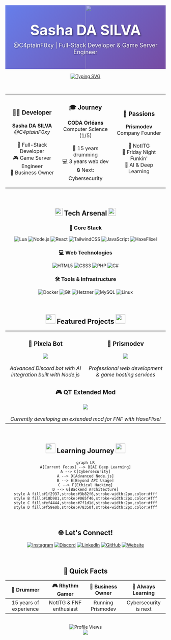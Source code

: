 <!-- Header with GIF Background -->
<div align="center">
  <div style="position: relative; width: 100%; height: 200px; overflow: hidden; background: linear-gradient(135deg, #667eea 0%, #764ba2 100%);">
    <img src="https://i.imgur.com/FuX0za3.gif" style="position: absolute; width: 100%; height: 100%; object-fit: cover; opacity: 0.4;" />
    <div style="position: relative; z-index: 1; padding-top: 50px;">
      <h1 style="color: white; font-size: 45px; margin: 0; text-shadow: 2px 2px 4px rgba(0,0,0,0.5);">Sasha DA SILVA</h1>
      <p style="color: white; font-size: 18px; margin-top: 10px; text-shadow: 1px 1px 3px rgba(0,0,0,0.5);">@C4ptainF0xy | Full-Stack Developer & Game Server Engineer</p>
    </div>
  </div>
</div>

<!-- Typing Animation -->
<div align="center">
  
  [![Typing SVG](https://readme-typing-svg.demolab.com?font=JetBrains+Mono&weight=600&size=22&pause=1000&color=58A6FF&center=true&vCenter=true&random=false&width=600&lines=%22Nothing+personal+kid%22;Business+Owner+%26+Student;Drummer+%26+Rhythm+Gamer;Building+the+digital+future+%F0%9F%9A%80)](https://git.io/typing-svg)
  
</div>

<!-- About Me Section -->
<div align="center">
  <br>
  
  <table>
    <tr>
      <td align="center" width="33%">
        <h3>👨‍💻 Developer</h3>
        <p><strong>Sasha DA SILVA</strong><br>
        <i>@C4ptainF0xy</i><br><br>
        🚀 Full-Stack Developer<br>
        🎮 Game Server Engineer<br>
        💼 Business Owner</p>
      </td>
      <td align="center" width="33%">
        <h3>🎓 Journey</h3>
        <p><strong>CODA Orléans</strong><br>
        Computer Science (1/5)<br><br>
        🥁 15 years drumming<br>
        💻 3 years web dev<br>
        🔒 Next: Cybersecurity</p>
      </td>
      <td align="center" width="33%">
        <h3>💖 Passions</h3>
        <p><strong>Prismodev</strong><br>
        Company Founder<br><br>
        🎵 NotITG<br>
        🎤 Friday Night Funkin'<br>
        🤖 AI & Deep Learning</p>
      </td>
    </tr>
  </table>
  
</div>

<br>

<!-- Tech Stack Section with Animated Icons -->
<h2 align="center">
<img src="https://media2.giphy.com/media/QssGEmpkyEOhBCb7e1/giphy.gif?cid=ecf05e47a0n3gi1bfqntqmob8g9aid1oyj2wr3ds3mg700bl&rid=giphy.gif" width="24px" height="24px">
Tech Arsenal
<img src="https://media2.giphy.com/media/QssGEmpkyEOhBCb7e1/giphy.gif?cid=ecf05e47a0n3gi1bfqntqmob8g9aid1oyj2wr3ds3mg700bl&rid=giphy.gif" width="24px" height="24px">
</h2>

<div align="center">

### 🎯 Core Stack
![Lua](https://img.shields.io/badge/Lua-2C2D72?style=for-the-badge&logo=lua&logoColor=white)
![Node.js](https://img.shields.io/badge/Node.js-339933?style=for-the-badge&logo=nodedotjs&logoColor=white)
![React](https://img.shields.io/badge/React-20232A?style=for-the-badge&logo=react&logoColor=61DAFB)
![TailwindCSS](https://img.shields.io/badge/Tailwind_CSS-38B2AC?style=for-the-badge&logo=tailwind-css&logoColor=white)
![JavaScript](https://img.shields.io/badge/JavaScript-F7DF1E?style=for-the-badge&logo=javascript&logoColor=black)
![HaxeFlixel](https://img.shields.io/badge/Haxe-EA8220?style=for-the-badge&logo=haxe&logoColor=white)

### 💻 Web Technologies
![HTML5](https://img.shields.io/badge/HTML5-E34F26?style=for-the-badge&logo=html5&logoColor=white)
![CSS3](https://img.shields.io/badge/CSS3-1572B6?style=for-the-badge&logo=css3&logoColor=white)
![PHP](https://img.shields.io/badge/PHP-777BB4?style=for-the-badge&logo=php&logoColor=white)
![C#](https://img.shields.io/badge/C%23-239120?style=for-the-badge&logo=csharp&logoColor=white)

### 🛠️ Tools & Infrastructure
![Docker](https://img.shields.io/badge/Docker-2496ED?style=for-the-badge&logo=docker&logoColor=white)
![Git](https://img.shields.io/badge/Git-F05032?style=for-the-badge&logo=git&logoColor=white)
![Hetzner](https://img.shields.io/badge/Hetzner-D50C2D?style=for-the-badge&logo=hetzner&logoColor=white)
![MySQL](https://img.shields.io/badge/MySQL-4479A1?style=for-the-badge&logo=mysql&logoColor=white)
![Linux](https://img.shields.io/badge/Linux-FCC624?style=for-the-badge&logo=linux&logoColor=black)

</div>

<br>

<!-- Projects Section -->
<h2 align="center">
<img src="https://media.giphy.com/media/iY8CRBdQXODJSCERIr/giphy.gif" width="30px" height="30px">
Featured Projects
<img src="https://media.giphy.com/media/iY8CRBdQXODJSCERIr/giphy.gif" width="30px" height="30px">
</h2>

<div align="center">
<table>
  <tr>
    <td align="center" width="50%">
      <h3>🤖 Pixela Bot</h3>
      <a href="https://pixela.prismodev.fr">
        <img src="https://img.shields.io/badge/Visit-Pixela-4285F4?style=for-the-badge&logo=node.js&logoColor=white" />
      </a>
      <br><br>
      <i>Advanced Discord bot with AI integration built with Node.js</i>
    </td>
    <td align="center" width="50%">
      <h3>🏢 Prismodev</h3>
      <a href="https://prismodev.fr">
        <img src="https://img.shields.io/badge/Visit-Prismodev-000000?style=for-the-badge&logo=react&logoColor=white" />
      </a>
      <br><br>
      <i>Professional web development & game hosting services</i>
    </td>
  </tr>
  <tr>
    <td align="center" colspan="2">
      <h3>🎮 QT Extended Mod</h3>
      <a href="https://qtextended.prismodev.com">
        <img src="https://img.shields.io/badge/Friday_Night_Funkin'-FF6B6B?style=for-the-badge&logo=apple%20music&logoColor=white" />
      </a>
      <br><br>
      <i>Currently developing an extended mod for FNF with HaxeFlixel</i>
    </td>
  </tr>
</table>
</div>

<br>

<!-- Currently Learning Section -->
<h2 align="center">
<img src="https://media.giphy.com/media/WUlplcMpOCEmTGBtBW/giphy.gif" width="30">
Learning Journey
<img src="https://media.giphy.com/media/WUlplcMpOCEmTGBtBW/giphy.gif" width="30">
</h2>

<div align="center">

```mermaid
graph LR
A[Current Focus] --> B[AI Deep Learning]
A --> C[Cybersecurity]
A --> D[Advanced Node.js]
B --> E[Beyond API Usage]
C --> F[Ethical Hacking]
D --> G[Backend Architecture]
style A fill:#1f2937,stroke:#3b82f6,stroke-width:2px,color:#fff
style B fill:#10b981,stroke:#065f46,stroke-width:2px,color:#fff
style C fill:#ef4444,stroke:#7f1d1d,stroke-width:2px,color:#fff
style D fill:#f59e0b,stroke:#78350f,stroke-width:2px,color:#fff
```

</div>

<br>

<!-- Connect Section -->
<h2 align="center">
🌐 Let's Connect!
</h2>

<div align="center">

[![Instagram](https://img.shields.io/badge/Instagram-E4405F?style=for-the-badge&logo=instagram&logoColor=white)](https://www.instagram.com/c4ptainfoxy/)
[![Discord](https://img.shields.io/badge/Discord-7289DA?style=for-the-badge&logo=discord&logoColor=white)](https://discordapp.com/users/1195101621143740509)
[![LinkedIn](https://img.shields.io/badge/LinkedIn-0077B5?style=for-the-badge&logo=linkedin&logoColor=white)](https://www.linkedin.com/in/sasha-dasilva)
[![GitHub](https://img.shields.io/badge/GitHub-100000?style=for-the-badge&logo=github&logoColor=white)](https://github.com/C4ptainF0xy)
[![Website](https://img.shields.io/badge/Website-000000?style=for-the-badge&logo=About.me&logoColor=white)](https://prismodev.fr)

</div>

<br>

<!-- Fun Facts Section -->
<h2 align="center">
🎯 Quick Facts
</h2>

<div align="center">

| 🥁 Drummer | 🎮 Rhythm Gamer | 💼 Business Owner | 🌱 Always Learning |
|:---:|:---:|:---:|:---:|
| 15 years of experience | NotITG & FNF enthusiast | Running Prismodev | Cybersecurity is next |

</div>

<br>

<!-- Profile Views Counter -->
<div align="center">
<img src="https://komarev.com/ghpvc/?username=C4ptainF0xy&style=for-the-badge&color=58A6FF" alt="Profile Views" />
</div>

<!-- Footer Wave -->
<div align="center">
<img src="https://capsule-render.vercel.app/api?type=waving&color=gradient&customColorList=12,14,16,17,11&height=100&section=footer&animation=twinkling" />
</div>

<!-- Hidden Signature -->
<!-- Made with 💙 by C4ptainF0xy | "Nothing personal kid" -->
